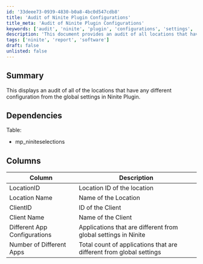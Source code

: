 ```yaml
---
id: '33deee73-0939-4830-b0a8-4bc0d547cdb8'
title: 'Audit of Ninite Plugin Configurations'
title_meta: 'Audit of Ninite Plugin Configurations'
keywords: ['audit', 'ninite', 'plugin', 'configurations', 'settings', 'applications']
description: 'This document provides an audit of all locations that have different configurations from the global settings in the Ninite Plugin, detailing the discrepancies in application configurations for better management.'
tags: ['ninite', 'report', 'software']
draft: false
unlisted: false
---
```

## Summary

This displays an audit of all of the locations that have any different configuration from the global settings in Ninite Plugin.

## Dependencies

Table:
- mp_niniteselections

## Columns

| Column                       | Description                                                       |
|------------------------------|-------------------------------------------------------------------|
| LocationID                   | Location ID of the location                                       |
| Location Name                | Name of the Location                                             |
| ClientID                     | ID of the Client                                                |
| Client Name                  | Name of the Client                                              |
| Different App Configurations  | Applications that are different from global settings in Ninite   |
| Number of Different Apps      | Total count of applications that are different from global settings|












